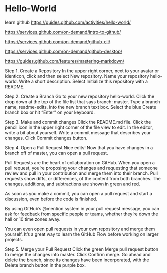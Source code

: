 # Hello-World
learn github
https://guides.github.com/activities/hello-world/

https://services.github.com/on-demand/intro-to-github/

https://services.github.com/on-demand/github-cli/

https://services.github.com/on-demand/github-desktop/

https://guides.github.com/features/mastering-markdown/

Step 1. Create a Repository
In the upper right corner, next to your avatar or identicon, click  and then select New repository.
Name your repository hello-world.
Write a short description.
Select Initialize this repository with a README.

Step 2. Create a Branch
Go to your new repository hello-world.
Click the drop down at the top of the file list that says branch: master.
Type a branch name, readme-edits, into the new branch text box.
Select the blue Create branch box or hit “Enter” on your keyboard.

Step 3. Make and commit changes
Click the README.md file.
Click the  pencil icon in the upper right corner of the file view to edit.
In the editor, write a bit about yourself.
Write a commit message that describes your changes.
Click Commit changes button.

Step 4. Open a Pull Request
Nice edits! Now that you have changes in a branch off of master, you can open a pull request.

Pull Requests are the heart of collaboration on GitHub. When you open a pull request, you’re proposing your changes and requesting that someone review and pull in your contribution and merge them into their branch. Pull requests show diffs, or differences, of the content from both branches. The changes, additions, and subtractions are shown in green and red.

As soon as you make a commit, you can open a pull request and start a discussion, even before the code is finished.

By using GitHub’s @mention system in your pull request message, you can ask for feedback from specific people or teams, whether they’re down the hall or 10 time zones away.

You can even open pull requests in your own repository and merge them yourself. It’s a great way to learn the GitHub Flow before working on larger projects.

Step 5. Merge your Pull Request
Click the green Merge pull request button to merge the changes into master.
Click Confirm merge.
Go ahead and delete the branch, since its changes have been incorporated, with the Delete branch button in the purple box.
